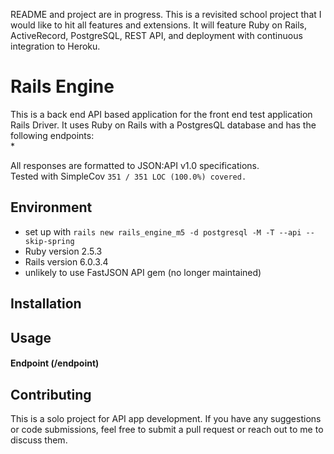 README and project are in progress. This is a revisited school project that I would like to hit all features and extensions. It will feature Ruby on Rails, ActiveRecord, PostgreSQL, REST API, and deployment with continuous integration to Heroku.

# Rails Engine
This is a back end API based application for the front end test application Rails Driver. It uses Ruby on Rails with a PostgresQL database and has the following endpoints:  
  *

All responses are formatted to JSON:API v1.0 specifications.  
Tested with SimpleCov `351 / 351 LOC (100.0%) covered.`

## Environment
* set up with `rails new rails_engine_m5 -d postgresql -M -T --api --skip-spring`
* Ruby version 2.5.3
* Rails version 6.0.3.4
* unlikely to use FastJSON API gem (no longer maintained)

## Installation

## Usage
#### Endpoint (/endpoint)

## Contributing
This is a solo project for API app development. If you have any suggestions or code submissions, feel free to submit a pull request or reach out to me to discuss them.